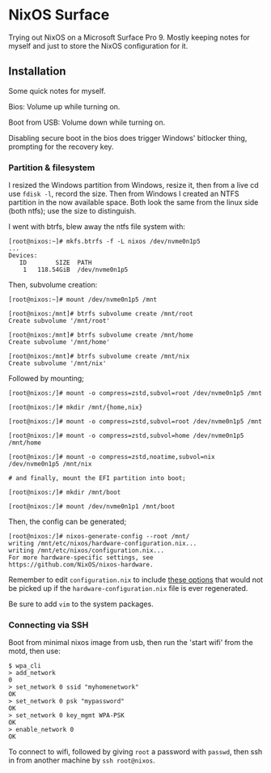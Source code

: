 # NixOS Surface

Trying out NixOS on a Microsoft Surface Pro 9. Mostly keeping notes for myself and just to store the
NixOS configuration for it.



## Installation

Some quick notes for myself.

Bios: Volume up while turning on.

Boot from USB: Volume down while turning on.

Disabling secure boot in the bios does trigger Windows' bitlocker thing, prompting for the recovery
key.

### Partition & filesystem
I resized the Windows partition from Windows, resize it, then from a live cd use `fdisk -l`, record
the size. Then from Windows I created an NTFS partition in the now available space. Both look the
same from the linux side (both ntfs); use the size to distinguish.

I went with btrfs, blew away the ntfs file system with:
```
[root@nixos:~]# mkfs.btrfs -f -L nixos /dev/nvme0n1p5
...
Devices:
   ID        SIZE  PATH
    1   118.54GiB  /dev/nvme0n1p5
```

Then, subvolume creation:
```
[root@nixos:~]# mount /dev/nvme0n1p5 /mnt

[root@nixos:/mnt]# btrfs subvolume create /mnt/root
Create subvolume '/mnt/root'

[root@nixos:/mnt]# btrfs subvolume create /mnt/home
Create subvolume '/mnt/home'

[root@nixos:/mnt]# btrfs subvolume create /mnt/nix
Create subvolume '/mnt/nix'
```

Followed by mounting;
```
[root@nixos:/]# mount -o compress=zstd,subvol=root /dev/nvme0n1p5 /mnt

[root@nixos:/]# mkdir /mnt/{home,nix}

[root@nixos:/]# mount -o compress=zstd,subvol=root /dev/nvme0n1p5 /mnt

[root@nixos:/]# mount -o compress=zstd,subvol=home /dev/nvme0n1p5 /mnt/home

[root@nixos:/]# mount -o compress=zstd,noatime,subvol=nix /dev/nvme0n1p5 /mnt/nix

# and finally, mount the EFI partition into boot;

[root@nixos:/]# mkdir /mnt/boot

[root@nixos:/]# mount /dev/nvme0n1p1 /mnt/boot
```

Then, the config can be generated;
```
[root@nixos:/]# nixos-generate-config --root /mnt/
writing /mnt/etc/nixos/hardware-configuration.nix...
writing /mnt/etc/nixos/configuration.nix...
For more hardware-specific settings, see https://github.com/NixOS/nixos-hardware.
```

Remember to edit `configuration.nix` to include [these options](https://github.com/iwanders/nixos-surface/blob/f6381fc11bc01aea1f2c7a338a701a8364142b84/configuration.nix#L41-L45) that would not be picked up if the `hardware-configuration.nix` file is ever regenerated.

Be sure to add `vim` to the system packages.

### Connecting via SSH

Boot from minimal nixos image from usb, then run the 'start wifi' from the motd, then use:

```
$ wpa_cli
> add_network
0
> set_network 0 ssid "myhomenetwork"
OK
> set_network 0 psk "mypassword"
OK
> set_network 0 key_mgmt WPA-PSK
OK
> enable_network 0
OK
```

To connect to wifi, followed by giving `root` a password with `passwd`, then ssh in from another
machine by `ssh root@nixos`.

